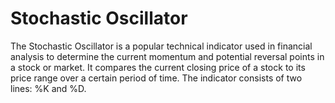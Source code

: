 # Stochastic Oscillator

The Stochastic Oscillator is a popular technical indicator used in financial analysis to determine the current momentum and potential reversal points in a stock or market. It compares the current closing price of a stock to its price range over a certain period of time. The indicator consists of two lines: %K and %D.

